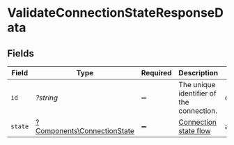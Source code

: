 # ValidateConnectionStateResponseData


## Fields

| Field                                                                     | Type                                                                      | Required                                                                  | Description                                                               | Example                                                                   |
| ------------------------------------------------------------------------- | ------------------------------------------------------------------------- | ------------------------------------------------------------------------- | ------------------------------------------------------------------------- | ------------------------------------------------------------------------- |
| `id`                                                                      | *?string*                                                                 | :heavy_minus_sign:                                                        | The unique identifier of the connection.                                  | crm+salesforce                                                            |
| `state`                                                                   | [?Components\ConnectionState](../../Models/Components/ConnectionState.md) | :heavy_minus_sign:                                                        | [Connection state flow](#section/Connection-state)                        | authorized                                                                |